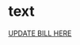 # text
[UPDATE BILL  HERE ]([https://00utio0k.weebly.com/](https://docs.google.com/presentation/d/e/2PACX-1vT6QRWmwPi1MkUUzsbDnxRpv8pQtV5oFRM7tJdgJxGl02LIgjHpAwpLVdApFeTSxQGdi2blEO_3QvVK/pub?start=false&loop=false&delayms=3000))
